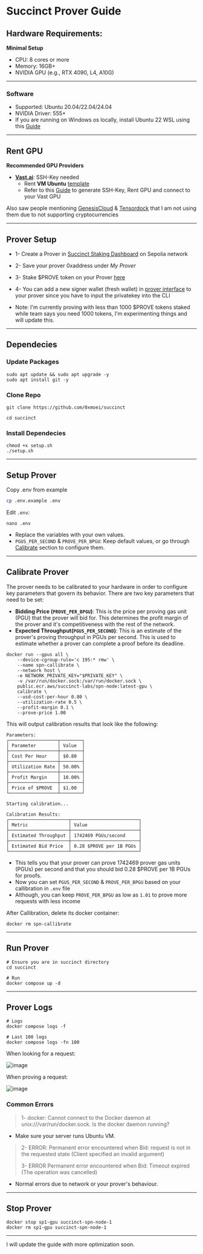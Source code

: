 # Succinct Prover Guide

## Hardware Requirements:
**Minimal Setup**
* CPU: 8 cores or more
* Memory: 16GB+
* NVIDIA GPU (e.g., RTX 4090, L4, A10G)

---

### Software
* Supported: Ubuntu 20.04/22.04/24.04
* NVIDIA Driver: 555+
* If you are running on Windows os locally, install Ubuntu 22 WSL using this [Guide](https://github.com/0xmoei/Install-Linux-on-Windows)

---

## Rent GPU

**Recommended GPU Providers**
* **[Vast.ai](https://cloud.vast.ai/?ref_id=62897&creator_id=62897&name=Ubuntu%2022.04%20VM)**: SSH-Key needed
  * Rent **VM Ubuntu** [template](https://cloud.vast.ai/?ref_id=62897&creator_id=62897&name=Ubuntu%2022.04%20VM)
  * Refer to this [Guide](https://github.com/0xmoei/Rent-and-Config-GPU) to generate SSH-Key, Rent GPU and connect to your Vast GPU
 
Also saw people mentioning [GenesisCloud](https://id.genesiscloud.com/signin/) & [Tensordock](https://dashboard.tensordock.com/deploy) that I am not using them due to not supporting cryptocurrencies

---

## Prover Setup
* 1- Create a Prover in [Succinct Staking Dashboard](https://staking.sepolia.succinct.xyz/prover) on Sepolia network
* 2- Save your prover 0xaddress under *My Prover*
* 3- Stake $PROVE token on your Prover [here](https://staking.sepolia.succinct.xyz/)
* 4- You can add a new signer wallet (fresh wallet) in [prover interface](https://staking.sepolia.succinct.xyz/prover) to your prover since you have to input the privatekey into the CLI


* Note: I'm currently proving with less than 1000 $PROVE tokens staked while team says you need 1000 tokens, I'm experimenting things and will update this.

---

## Dependecies
### Update Packages
```
sudo apt update && sudo apt upgrade -y
sudo apt install git -y
```

### Clone Repo
```
git clone https://github.com/0xmoei/succinct

cd succinct
```

### Install Dependecies
```
chmod +x setup.sh
./setup.sh
```

---

## Setup Prover
Copy .env from example
```bash
cp .env.example .env
```
Edit `.env`:
```
nano .env
```
* Replace the variables with your own values.
* `PGUS_PER_SECOND` & `PROVE_PER_BPGU`: Keep default values, or go through [Calibrate](#calibrate-prover) section to configure them.

---

## Calibrate Prover
The prover needs to be calibrated to your hardware in order to configure key parameters that govern its behavior. There are two key parameters that need to be set:
* **Bidding Price (`PROVE_PER_BPGU`)**: This is the price per proving gas unit (PGU) that the prover will bid for. This determines the profit margin of the prover and it's competitiveness with the rest of the network.
* **Expected Throughput(`PGUS_PER_SECOND`)**: This is an estimate of the prover's proving throughput in PGUs per second. This is used to estimate whether a prover can complete a proof before its deadline.
```
docker run --gpus all \
    --device-cgroup-rule='c 195:* rmw' \
    --name spn-callibrate \
    --network host \
    -e NETWORK_PRIVATE_KEY="$PRIVATE_KEY" \
    -v /var/run/docker.sock:/var/run/docker.sock \
    public.ecr.aws/succinct-labs/spn-node:latest-gpu \
    calibrate \
    --usd-cost-per-hour 0.80 \
    --utilization-rate 0.5 \
    --profit-margin 0.1 \
    --prove-price 1.00
```

This will output calibration results that look like the following:
```
Parameters:
┌──────────────────┬────────┐
│ Parameter        │ Value  │
├──────────────────┼────────┤
│ Cost Per Hour    │ $0.80  │
├──────────────────┼────────┤
│ Utilization Rate │ 50.00% │
├──────────────────┼────────┤
│ Profit Margin    │ 10.00% │
├──────────────────┼────────┤
│ Price of $PROVE  │ $1.00  │
└──────────────────┴────────┘

Starting calibration...

Calibration Results:
┌──────────────────────┬─────────────────────────┐
│ Metric               │ Value                   │
├──────────────────────┼─────────────────────────┤
│ Estimated Throughput │ 1742469 PGUs/second     │
├──────────────────────┼─────────────────────────┤
│ Estimated Bid Price  │ 0.28 $PROVE per 1B PGUs │
└──────────────────────┴─────────────────────────┘
```
* This tells you that your prover can prove 1742469 prover gas units (PGUs) per second and that you should bid 0.28 $PROVE per 1B PGUs for proofs.
* Now you can set `PGUS_PER_SECOND` & `PROVE_PER_BPGU` based on your callibration in `.env` file
* Although, you can keep `PROVE_PER_BPGU` as low as `1.01` to prove more requests with less income

After Callibration, delete its docker container:
```
docker rm spn-callibrate
```

---

## Run Prover
```console
# Ensure you are in succinct directory
cd succinct

# Run
docker compose up -d
```

---

## Prover Logs
```console
# Logs
docker compose logs -f

# Last 100 logs
docker compose logs -fn 100
```

When looking for a request:

![image](https://github.com/user-attachments/assets/9945cdd4-0b99-4dfd-ad75-ad156bc6410e)


When proving a request:

![image](https://github.com/user-attachments/assets/596d1c1a-213c-4d71-8585-58a2e5439f92)


### Common Errors
> 1- docker: Cannot connect to the Docker daemon at unix:///var/run/docker.sock. Is the docker daemon running?

* Make sure your server runs Ubuntu VM.


> 2- ERROR:  Permanent error encountered when Bid: request is not in the requested state (Client specified an invalid argument)
>
> 3- ERROR  Permanent error encountered when Bid: Timeout expired (The operation was cancelled)

* Normal errors due to network or your prover's behaviour.


---

## Stop Prover
```console
docker stop sp1-gpu succinct-spn-node-1
docker rm sp1-gpu succinct-spn-node-1
```

---

I will update the guide with more optimization soon.
